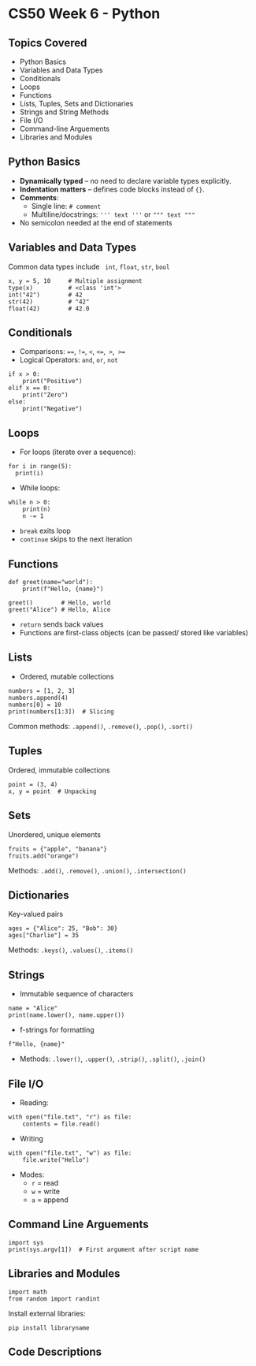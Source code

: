 # CS50 Week 6 - Python 

## Topics Covered 
- Python Basics
- Variables and Data Types
- Conditionals
- Loops
- Functions
- Lists, Tuples, Sets and Dictionaries
- Strings and String Methods
- File I/O
- Command-line Arguements
- Libraries and Modules

## Python Basics
- **Dynamically typed** – no need to declare variable types explicitly.
- **Indentation matters** – defines code blocks instead of `{}`.
- **Comments**:  
  - Single line: `# comment`  
  - Multiline/docstrings: `''' text '''` or `""" text """`
- No semicolon needed at the end of statements

## Variables and Data Types 
Common data types include ``` int```, ```float```, ```str```, ```bool ```
```
x, y = 5, 10     # Multiple assignment
type(x)          # <class 'int'>
int("42")        # 42
str(42)          # "42"
float(42)        # 42.0
```

## Conditionals 
- Comparisons: ```==```, ```!=```, ```<```, ```<=```,``` >```,``` >=```
- Logical Operators: ```and```, ```or```, ```not```
```
if x > 0:
    print("Positive")
elif x == 0:
    print("Zero")
else:
    print("Negative")
```

## Loops 
- For loops (iterate over a sequence):
```
for i in range(5):
  print(i)
```
- While loops:
```
while n > 0:
    print(n)
    n -= 1
```
- ```break``` exits loop
- ```continue``` skips to the next iteration

## Functions 
```
def greet(name="world"):
    print(f"Hello, {name}")

greet()        # Hello, world
greet("Alice") # Hello, Alice
```
- ```return``` sends back values
- Functions are first-class objects (can be passed/ stored like variables)

## Lists 
- Ordered, mutable collections
```
numbers = [1, 2, 3]
numbers.append(4)
numbers[0] = 10
print(numbers[1:3])  # Slicing
```
Common methods: ```.append()```, ```.remove()```, ```.pop()```, ```.sort()```

## Tuples
Ordered, immutable collections 
```
point = (3, 4)
x, y = point  # Unpacking
```

## Sets 
Unordered, unique elements 
```
fruits = {"apple", "banana"}
fruits.add("orange")
```
Methods: ```.add()```, ```.remove()```, ```.union()```, ```.intersection()```

## Dictionaries 
Key-valued pairs 
```
ages = {"Alice": 25, "Bob": 30}
ages["Charlie"] = 35
```
Methods: ```.keys()```, ```.values()```, ```.items()```

## Strings 
- Immutable sequence of characters
```
name = "Alice"
print(name.lower(), name.upper())
```
- f-strings for formatting
```
f"Hello, {name}"
```
- Methods: ```.lower()```, ```.upper()```, ```.strip()```, ```.split()```, ```.join()```

## File I/O
- Reading:
```
with open("file.txt", "r") as file:
    contents = file.read()
```
- Writing
```
with open("file.txt", "w") as file:
    file.write("Hello")
```
- Modes:
    - ```r``` = read
    - ```w``` = write 
    - ```a``` = append

 ## Command Line Arguements 
 ```
import sys
print(sys.argv[1])  # First argument after script name
```

## Libraries and Modules 
```
import math
from random import randint
```
Install external libraries: 
```
pip install libraryname
```

## Code Descriptions 
